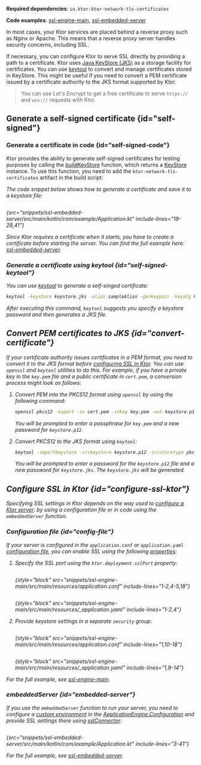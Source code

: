 [//]: # (title: SSL and certificates in Ktor Server)

<show-structure for="chapter" depth="2"/>
<primary-label ref="server-plugin"/>

<tldr>
<p>
<b>Required dependencies</b>: <code>io.ktor:ktor-network-tls-certificates</code>
</p>
<p>
<b>Code examples</b>: 
<a href="https://github.com/ktorio/ktor-documentation/tree/%ktor_version%/codeSnippets/snippets/ssl-engine-main">ssl-engine-main</a>, 
<a href="https://github.com/ktorio/ktor-documentation/tree/%ktor_version%/codeSnippets/snippets/ssl-embedded-server">ssl-embedded-server</a>
</p>
</tldr>

In most cases, your Ktor services are placed behind a reverse proxy such as Nginx or Apache.
This means that a reverse proxy server handles security concerns, including SSL.

If necessary, you can configure Ktor to serve SSL directly by providing a path to a certificate.
Ktor uses [Java KeyStore (JKS)](https://docs.oracle.com/javase/8/docs/api/java/security/KeyStore.html) as a storage
facility for certificates.
You can use [keytool](https://docs.oracle.com/javase/8/docs/technotes/tools/unix/keytool.html) to convert and manage
certificates stored in KeyStore.
This might be useful if you need to convert a PEM certificate issued by a certificate authority to the JKS format
supported by Ktor.

> You can use _Let's Encrypt_ to get a free certificate to serve `https://` and `wss://` requests with Ktor.

## Generate a self-signed certificate {id="self-signed"}

### Generate a certificate in code {id="self-signed-code"}

Ktor provides the ability to generate self-signed certificates for testing purposes by calling
the [buildKeyStore](https://api.ktor.io/ktor-network/ktor-network-tls/ktor-network-tls-certificates/io.ktor.network.tls.certificates/build-key-store.html)
function, which returns
a [KeyStore](https://docs.oracle.com/en/java/javase/17/docs/api/java.base/java/security/KeyStore.html) instance.
To use this function, you need to add the `ktor-network-tls-certificates` artifact in the build script:

<var name="artifact_name" value="ktor-network-tls-certificates"/>
<include from="lib.topic" element-id="add_ktor_artifact"/>

The code snippet below shows how to generate a certificate and save it to a keystore file:

```kotlin
```

{src="snippets/ssl-embedded-server/src/main/kotlin/com/example/Application.kt" include-lines="19-28,41"}

Since Ktor requires a certificate when it starts, you have to create a certificate before starting the server.
You can find the full example
here: [ssl-embedded-server](https://github.com/ktorio/ktor-documentation/tree/%ktor_version%/codeSnippets/snippets/ssl-embedded-server).

### Generate a certificate using keytool {id="self-signed-keytool"}

You can use [keytool](https://docs.oracle.com/javase/8/docs/technotes/tools/unix/keytool.html) to generate a self-singed
certificate:

```Bash
keytool -keystore keystore.jks -alias sampleAlias -genkeypair -keyalg RSA -keysize 4096 -validity 3 -dname 'CN=localhost, OU=ktor, O=ktor, L=Unspecified, ST=Unspecified, C=US'
```

After executing this command, `keytool` suggests you specify a keystore password and then generates a JKS file.

## Convert PEM certificates to JKS {id="convert-certificate"}

If your certificate authority issues certificates in a PEM format, you need to convert it to the JKS format
before [configuring SSL in Ktor](#configure-ssl-ktor).
You can use `openssl` and `keytool` utilities to do this.
For example, if you have a private key in the `key.pem` file and a public certificate in `cert.pem`, a conversion
process might look as follows:

1. Convert PEM into the PKCS12 format using `openssl` by using the following command:
   ```Bash
   openssl pkcs12 -export -in cert.pem -inkey key.pem -out keystore.p12 -name "sampleAlias"
   ```
   You will be prompted to enter a passphrase for `key.pem` and a new password for `keystore.p12`.

2. Convert PKCS12 to the JKS format using `keytool`:
   ```Bash
   keytool -importkeystore -srckeystore keystore.p12 -srcstoretype pkcs12 -destkeystore keystore.jks
   ```
   You will be prompted to enter a password for the `keystore.p12` file and a new password for `keystore.jks`.
   The `keystore.jks` will be generated.

## Configure SSL in Ktor {id="configure-ssl-ktor"}

Specifying SSL settings in Ktor depends on the way used to [configure a Ktor server](server-create-and-configure.topic):
by using a configuration file or in code using the `embeddedServer` function.

### Configuration file {id="config-file"}

If your server is configured in the `application.conf`
or `application.yaml` [configuration file](server-configuration-file.topic), you can enable SSL using the
following [properties](server-configuration-file.topic#predefined-properties):

1. Specify the SSL port using the `ktor.deployment.sslPort` property:

   <tabs group="config">
   <tab title="application.conf" group-key="hocon">

   ```shell
   ```
   {style="block" src="snippets/ssl-engine-main/src/main/resources/application.conf" include-lines="1-2,4-5,18"}

   </tab>
   <tab title="application.yaml" group-key="yaml">

   ```yaml
   ```
   {style="block" src="snippets/ssl-engine-main/src/main/resources/_application.yaml" include-lines="1-2,4"}

   </tab>
   </tabs>

2. Provide keystore settings in a separate `security` group:

   <tabs group="config">
   <tab title="application.conf" group-key="hocon">

   ```shell
   ```
   {style="block" src="snippets/ssl-engine-main/src/main/resources/application.conf" include-lines="1,10-18"}

   </tab>
   <tab title="application.yaml" group-key="yaml">

   ```yaml
   ```
   {style="block" src="snippets/ssl-engine-main/src/main/resources/_application.yaml" include-lines="1,9-14"}

   </tab>
   </tabs>

For the full example,
see [ssl-engine-main](https://github.com/ktorio/ktor-documentation/tree/%ktor_version%/codeSnippets/snippets/ssl-engine-main).

### embeddedServer {id="embedded-server"}

If you use the `embeddedServer` function to run your server, you need to configure
a [custom environment](server-engines.md#configure-engine) in
the [ApplicationEngine.Configuration](https://api.ktor.io/ktor-server/ktor-server-core/io.ktor.server.engine/-application-engine/-configuration/index.html)
and provide
SSL settings there
using [sslConnector](https://api.ktor.io/ktor-server/ktor-server-core/io.ktor.server.engine/ssl-connector.html):

```kotlin
```

{src="snippets/ssl-embedded-server/src/main/kotlin/com/example/Application.kt" include-lines="3-41"}

For the full example,
see [ssl-embedded-server](https://github.com/ktorio/ktor-documentation/tree/%ktor_version%/codeSnippets/snippets/ssl-embedded-server).
